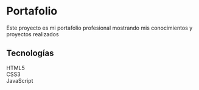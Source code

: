 # Portafolio 
Este proyecto es mi portafolio profesional mostrando mis conocimientos y proyectos realizados

## Tecnologías
HTML5 <br>
CSS3 <br>
JavaScript <br>
